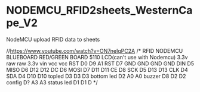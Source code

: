 # NODEMCU_RFID2sheets_WesternCape_V2
NodeMCU upload RFID data to sheets


//https://www.youtube.com/watch?v=ON7neIqPC2A
/*
              RFID    NODEMCU   BLUEBOARD   RED/GREEN BOARD    5110 LCD(can't use with Nodemcu)
                        3.3v        raw       raw
              3.3v      vin      vcc      vcc
              RST       D0        D9        A1                 RST D7
              GND       GND       GND       GND                DIN D5
              MISO      D6        D12       D12                DC D6
              MOSI      D7        D11       D11                CE D8
              SCK       D5        D13       D13                CLK D4
              SDA       D4        D10       D10
  topled                D3        D3        D3
  bottom led            D2        A0        A0
  buzzer                D8        D2        D2
  config                D?        A3        A3
  status led            D1        D1        D
*/
